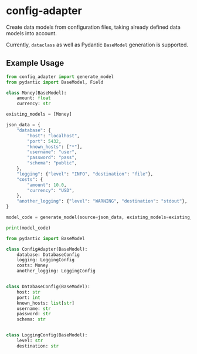 # config-adapter

Create data models from configuration files, taking already defined data models into account.

Currently, `dataclass` as well as Pydantic `BaseModel` generation is supported.

## Example Usage

```py
from config_adapter import generate_model
from pydantic import BaseModel, Field

class Money(BaseModel):
    amount: float
    currency: str

existing_models = [Money]

json_data = {
    "database": {
        "host": "localhost",
        "port": 5432,
        "known_hosts": ["*"],
        "username": "user",
        "password": "pass",
        "schema": "public",
    },
    "logging": {"level": "INFO", "destination": "file"},
    "costs": {
        "amount": 10.0,
        "currency": "USD",
    },
    "another_logging": {"level": "WARNING", "destination": "stdout"},
}

model_code = generate_model(source=json_data, existing_models=existing_models)

print(model_code)
```

```py
from pydantic import BaseModel

class ConfigAdapter(BaseModel):
    database: DatabaseConfig
    logging: LoggingConfig
    costs: Money
    another_logging: LoggingConfig


class DatabaseConfig(BaseModel):
    host: str
    port: int
    known_hosts: list[str]
    username: str
    password: str
    schema: str


class LoggingConfig(BaseModel):
    level: str
    destination: str
```
